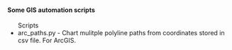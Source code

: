<h4> Some GIS automation scripts </h4>

<ul> Scripts 
  <li> arc_paths.py - Chart mulitple polyline paths from coordinates stored in csv file. For ArcGIS.</li>
</ul>
